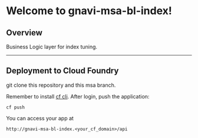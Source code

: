 Welcome to gnavi-msa-bl-index!
===================

Overview
-------------

Business Logic layer for index tuning.

-------------
Deployment to Cloud Foundry
-------------
git clone this repository and this msa branch.

Remember to install [cf cli](https://github.com/cloudfoundry/cli/releases).
After login, push the application:
```
cf push
```

You can access your app at 
```
http://gnavi-msa-bl-index.<your_cf_domain>/api
```